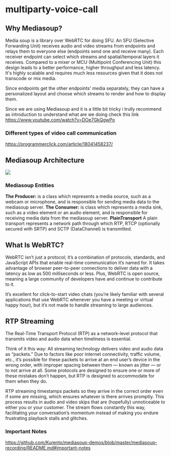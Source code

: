 # multiparty-voice-call

## Why Mediasoup?

Media soup is a library over WebRTC for doing SFU. An SFU (Selective Forwarding Unit) receives audio and video streams from endpoints and relays them to everyone else (endpoints send one and receive many). Each receiver endpoint can select which streams and spatial/temporal layers it receives. Compared to a mixer or MCU (Multipoint Conferencing Unit) this design leads to a better performance, higher throughput and less latency. It's highly scalable and requires much less resources given that it does not transcode or mix media.

Since endpoints get the other endpoints' media separately, they can have a personalized layout and choose which streams to render and how to display them.

Since we are using Mediasoup and it is a little bit tricky i trully recommend as introduction to understand what are we doing check this link
<https://www.youtube.com/watch?v=DOe7GkQgwPo>

### Different types of video call communication

<https://programmerclick.com/article/18041458237/>

## Mediasoup Architecture

![](https://mediasoup.org/images/mediasoup-v3-architecture-01.svg)

### Mediasoup Entities

**The Producer:** is a class which represents a media source, such as a webcam or microphone, and is responsible for sending media data to the mediasoup server.
**The Consumer:** is class which represents a media sink, such as a video element or an audio element, and is responsible for receiving media data from the mediasoup server.
**PlainTransport** A plain transport represents a network path through which RTP, RTCP (optionally secured with SRTP) and SCTP (DataChannel) is transmitted.

## What Is WebRTC?

WebRTC isn’t just a protocol; it’s a combination of protocols, standards, and JavaScript APIs that enable real-time communication it’s named for. It takes advantage of browser peer-to-peer connections to deliver data with a latency as low as 500 milliseconds or less. Plus, WebRTC is open source, meaning a large community of developers have and continue to contribute to it.

It’s excellent for click-to-start video chats (you’re likely familiar with several applications that use WebRTC whenever you have a meeting or virtual happy hour), but it’s not made to handle streaming to large audiences.

## RTP Streaming

The Real-Time Transport Protocol (RTP) as a network-level protocol that transmits video and audio data when timeliness is essential.

Think of it this way: All streaming technology delivers video and audio data as “packets.” Due to factors like poor internet connectivity, traffic volume, etc., it’s possible for these packets to arrive at an end user’s device in the wrong order, with improper spacing between them — known as jitter — or to not arrive at all. Some protocols are designed to ensure one or more of these mistakes don’t happen, but RTP is designed to accommodate for them when they do.

RTP streaming timestamps packets so they arrive in the correct order even if some are missing, which ensures whatever is there arrives promptly. This process results in audio and video skips that are (hopefully) unnoticeable to either you or your customer. The stream flows constantly this way, facilitating your conversation’s momentum instead of making you endure frustrating playback stalls and glitches.

### Important Notes

<https://github.com/Kurento/mediasoup-demos/blob/master/mediasoup-recording/README.md#important-notes>
